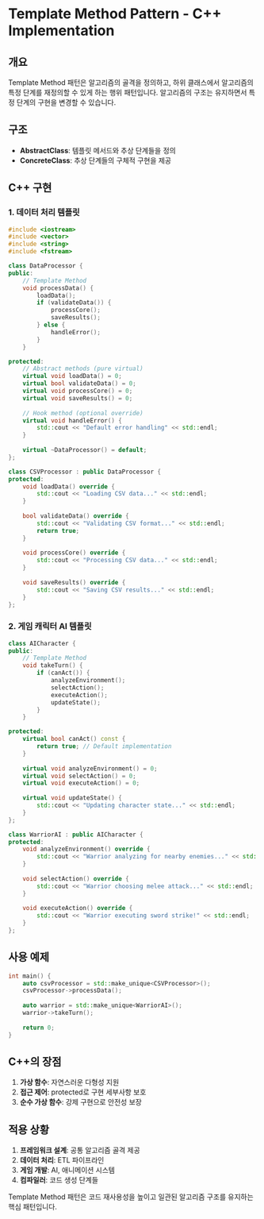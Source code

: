 # Template Method Pattern - C++ Implementation

## 개요

Template Method 패턴은 알고리즘의 골격을 정의하고, 하위 클래스에서 알고리즘의 특정 단계를 재정의할 수 있게 하는 행위 패턴입니다. 알고리즘의 구조는 유지하면서 특정 단계의 구현을 변경할 수 있습니다.

## 구조

- **AbstractClass**: 템플릿 메서드와 추상 단계들을 정의
- **ConcreteClass**: 추상 단계들의 구체적 구현을 제공

## C++ 구현

### 1. 데이터 처리 템플릿

```cpp
#include <iostream>
#include <vector>
#include <string>
#include <fstream>

class DataProcessor {
public:
    // Template Method
    void processData() {
        loadData();
        if (validateData()) {
            processCore();
            saveResults();
        } else {
            handleError();
        }
    }

protected:
    // Abstract methods (pure virtual)
    virtual void loadData() = 0;
    virtual bool validateData() = 0;
    virtual void processCore() = 0;
    virtual void saveResults() = 0;
    
    // Hook method (optional override)
    virtual void handleError() {
        std::cout << "Default error handling" << std::endl;
    }
    
    virtual ~DataProcessor() = default;
};

class CSVProcessor : public DataProcessor {
protected:
    void loadData() override {
        std::cout << "Loading CSV data..." << std::endl;
    }
    
    bool validateData() override {
        std::cout << "Validating CSV format..." << std::endl;
        return true;
    }
    
    void processCore() override {
        std::cout << "Processing CSV data..." << std::endl;
    }
    
    void saveResults() override {
        std::cout << "Saving CSV results..." << std::endl;
    }
};
```

### 2. 게임 캐릭터 AI 템플릿

```cpp
class AICharacter {
public:
    // Template Method
    void takeTurn() {
        if (canAct()) {
            analyzeEnvironment();
            selectAction();
            executeAction();
            updateState();
        }
    }

protected:
    virtual bool canAct() const {
        return true; // Default implementation
    }
    
    virtual void analyzeEnvironment() = 0;
    virtual void selectAction() = 0;
    virtual void executeAction() = 0;
    
    virtual void updateState() {
        std::cout << "Updating character state..." << std::endl;
    }
};

class WarriorAI : public AICharacter {
protected:
    void analyzeEnvironment() override {
        std::cout << "Warrior analyzing for nearby enemies..." << std::endl;
    }
    
    void selectAction() override {
        std::cout << "Warrior choosing melee attack..." << std::endl;
    }
    
    void executeAction() override {
        std::cout << "Warrior executing sword strike!" << std::endl;
    }
};
```

## 사용 예제

```cpp
int main() {
    auto csvProcessor = std::make_unique<CSVProcessor>();
    csvProcessor->processData();
    
    auto warrior = std::make_unique<WarriorAI>();
    warrior->takeTurn();
    
    return 0;
}
```

## C++의 장점

1. **가상 함수**: 자연스러운 다형성 지원
2. **접근 제어**: protected로 구현 세부사항 보호
3. **순수 가상 함수**: 강제 구현으로 안전성 보장

## 적용 상황

1. **프레임워크 설계**: 공통 알고리즘 골격 제공
2. **데이터 처리**: ETL 파이프라인
3. **게임 개발**: AI, 애니메이션 시스템
4. **컴파일러**: 코드 생성 단계들

Template Method 패턴은 코드 재사용성을 높이고 일관된 알고리즘 구조를 유지하는 핵심 패턴입니다.